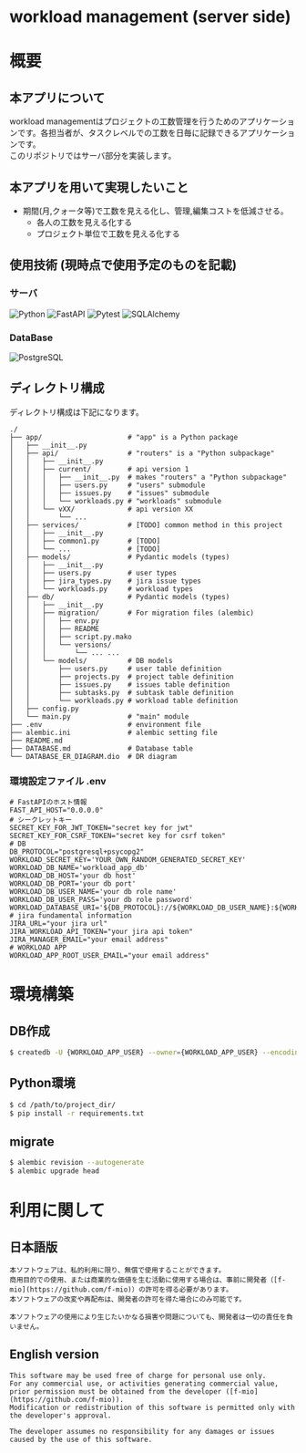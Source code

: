 # workload management (server side)


# 概要

## 本アプリについて
workload managementはプロジェクトの工数管理を行うためのアプリケーションです。各担当者が、タスクレベルでの工数を日毎に記録できるアプリケーションです。  
このリポジトリではサーバ部分を実装します。

## 本アプリを用いて実現したいこと
- 期間(月,クォータ等)で工数を見える化し、管理,編集コストを低減させる。
  - 各人の工数を見える化する
  - プロジェクト単位で工数を見える化する

## 使用技術 (現時点で使用予定のものを記載)
### サーバ
![Python](https://img.shields.io/badge/Python-3.12-blue)
![FastAPI](https://img.shields.io/badge/FastAPI-0.115.5-blue)
![Pytest](https://img.shields.io/badge/Pytest-8.3.3-blue)
![SQLAlchemy](https://img.shields.io/badge/SQLAlchemy-2.0.36-blue)

### DataBase
![PostgreSQL](https://img.shields.io/badge/PostgreSQL-15.8-blue)


## ディレクトリ構成
ディレクトリ構成は下記になります。

```text
./
├── app/                     # "app" is a Python package
│   ├── __init__.py
│   ├── api/                 # "routers" is a "Python subpackage"
│   │   ├── __init__.py
│   │   ├── current/         # api version 1
│   │   │   ├── __init__.py  # makes "routers" a "Python subpackage"
│   │   │   ├── users.py     # "users" submodule
│   │   │   ├── issues.py    # "issues" submodule
│   │   │   └── workloads.py # "workloads" submodule
│   │   └── vXX/             # api version XX
│   │       └── ...
│   ├── services/            # [TODO] common method in this project
│   │   ├── __init__.py
│   │   ├── common1.py       # [TODO]
│   │   └── ...              # [TODO]
│   ├── models/              # Pydantic models (types)
│   │   ├── __init__.py
│   │   ├── users.py         # user types
│   │   ├── jira_types.py    # jira issue types
│   │   └── workloads.py     # workload types
│   ├── db/                  # Pydantic models (types)
│   │   ├── __init__.py
│   │   ├── migration/       # For migration files (alembic)
│   │   │   ├── env.py
│   │   │   ├── README
│   │   │   ├── script.py.mako
│   │   │   └── versions/
│   │   │       └── ... ...
│   │   └── models/          # DB models
│   │       ├── users.py     # user table definition
│   │       ├── projects.py  # project table definition
│   │       ├── issues.py    # issues table definition
│   │       ├── subtasks.py  # subtask table definition
│   │       └── workloads.py # workload table definition
│   ├── config.py
│   └── main.py              # "main" module
├── .env                     # environment file
├── alembic.ini              # alembic setting file
├── README.md
├── DATABASE.md              # Database table
└── DATABASE_ER_DIAGRAM.dio  # DR diagram
```

### 環境設定ファイル .env
```text
# FastAPIのホスト情報
FAST_API_HOST="0.0.0.0"
# シークレットキー
SECRET_KEY_FOR_JWT_TOKEN="secret key for jwt"
SECRET_KEY_FOR_CSRF_TOKEN="secret key for csrf token"
# DB
DB_PROTOCOL="postgresql+psycopg2"
WORKLOAD_SECRET_KEY='YOUR_OWN_RANDOM_GENERATED_SECRET_KEY'
WORKLOAD_DB_NAME='workload_app_db'
WORKLOAD_DB_HOST='your db host'
WORKLOAD_DB_PORT='your db port'
WORKLOAD_DB_USER_NAME='your db role name'
WORKLOAD_DB_USER_PASS='your db role password'
WORKLOAD_DATABASE_URI='${DB_PROTOCOL}://${WORKLOAD_DB_USER_NAME}:${WORKLOAD_DB_USER_PASS}@${WORKLOAD_DB_HOST}:${WORKLOAD_DB_PORT}/${WORKLOAD_DB_NAME}'
# jira fundamental information
JIRA_URL="your jira url"
JIRA_WORKLOAD_API_TOKEN="your jira api token"
JIRA_MANAGER_EMAIL="your email address"
# WORKLOAD APP
WORKLOAD_APP_ROOT_USER_EMAIL="your email address"
```


# 環境構築

## DB作成
```bash
$ createdb -U {WORKLOAD_APP_USER} --owner={WORKLOAD_APP_USER} --encoding=utf8 --locale=ja_JP.UTF-8 --template=template0 workload_app_db
```

## Python環境
```bash
$ cd /path/to/project_dir/
$ pip install -r requirements.txt
```

## migrate
```bash
$ alembic revision --autogenerate
$ alembic upgrade head
```


# 利用に関して

## 日本語版
```text
本ソフトウェアは、私的利用に限り、無償で使用することができます。  
商用目的での使用、または商業的な価値を生む活動に使用する場合は、事前に開発者（[f-mio](https://github.com/f-mio)）の許可を得る必要があります。  
本ソフトウェアの改変や再配布は、開発者の許可を得た場合にのみ可能です。  

本ソフトウェアの使用により生じたいかなる損害や問題についても、開発者は一切の責任を負いません。
```

## English version
```text
This software may be used free of charge for personal use only.  
For any commercial use, or activities generating commercial value, prior permission must be obtained from the developer ([f-mio](https://github.com/f-mio)).  
Modification or redistribution of this software is permitted only with the developer's approval.  

The developer assumes no responsibility for any damages or issues caused by the use of this software.
```
